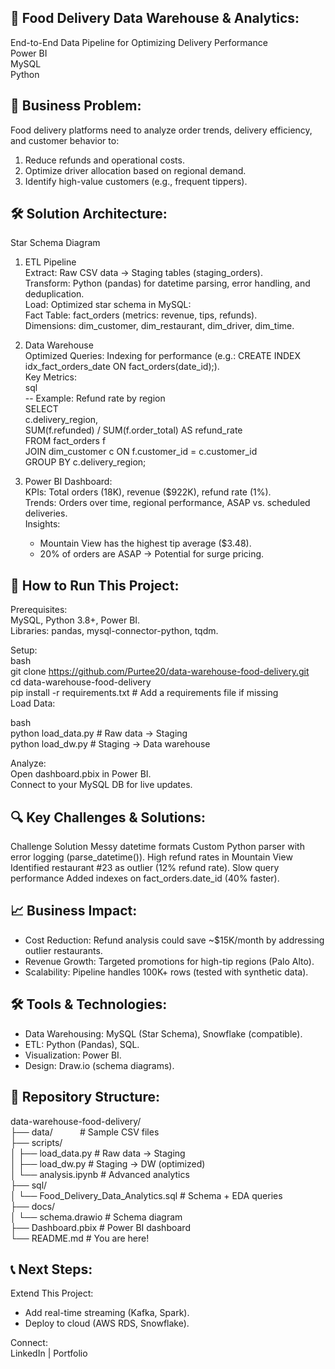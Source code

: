 ## 🍱 Food Delivery Data Warehouse & Analytics:  
End-to-End Data Pipeline for Optimizing Delivery Performance  
Power BI  
MySQL  
Python  

## 📌 Business Problem:  
Food delivery platforms need to analyze order trends, delivery efficiency, and customer behavior to:  
1) Reduce refunds and operational costs.  
2) Optimize driver allocation based on regional demand.  
3) Identify high-value customers (e.g., frequent tippers).  

## 🛠️ Solution Architecture:    
Star Schema Diagram 

1. ETL Pipeline  
Extract: Raw CSV data → Staging tables (staging_orders).  
Transform: Python (pandas) for datetime parsing, error handling, and deduplication.  
Load: Optimized star schema in MySQL:  
Fact Table: fact_orders (metrics: revenue, tips, refunds).  
Dimensions: dim_customer, dim_restaurant, dim_driver, dim_time.  

2. Data Warehouse  
Optimized Queries: Indexing for performance (e.g.: CREATE INDEX idx_fact_orders_date ON fact_orders(date_id);).  
Key Metrics:  
sql  
-- Example: Refund rate by region  
SELECT   
    c.delivery_region,  
    SUM(f.refunded) / SUM(f.order_total) AS refund_rate  
FROM fact_orders f  
JOIN dim_customer c ON f.customer_id = c.customer_id  
GROUP BY c.delivery_region;  

3. Power BI Dashboard:  
   KPIs: Total orders (18K), revenue ($922K), refund rate (1%).  
   Trends: Orders over time, regional performance, ASAP vs. scheduled deliveries.  
   Insights:  
    - Mountain View has the highest tip average ($3.48).  
    - 20% of orders are ASAP → Potential for surge pricing.  

## 🚀 How to Run This Project:  
Prerequisites:  
MySQL, Python 3.8+, Power BI.  
Libraries: pandas, mysql-connector-python, tqdm.  

Setup:  
bash  
git clone https://github.com/Purtee20/data-warehouse-food-delivery.git  
cd data-warehouse-food-delivery  
pip install -r requirements.txt  # Add a requirements file if missing  
Load Data:  

bash  
python load_data.py  # Raw data → Staging  
python load_dw.py    # Staging → Data warehouse  

Analyze:  
Open dashboard.pbix in Power BI.  
Connect to your MySQL DB for live updates.  

## 🔍 Key Challenges & Solutions:  
Challenge	Solution
Messy datetime formats	Custom Python parser with error logging (parse_datetime()).
High refund rates in Mountain View	Identified restaurant #23 as outlier (12% refund rate).
Slow query performance	Added indexes on fact_orders.date_id (40% faster).  

## 📈 Business Impact:  
- Cost Reduction: Refund analysis could save ~$15K/month by addressing outlier restaurants.  
- Revenue Growth: Targeted promotions for high-tip regions (Palo Alto).  
- Scalability: Pipeline handles 100K+ rows (tested with synthetic data).  

## 🛠️ Tools & Technologies:  
- Data Warehousing: MySQL (Star Schema), Snowflake (compatible).  
- ETL: Python (Pandas), SQL.  
- Visualization: Power BI.  
- Design: Draw.io (schema diagrams).  

## 📂 Repository Structure:  
data-warehouse-food-delivery/  
├── data/                                          &nbsp;&nbsp;&nbsp;&nbsp;&nbsp;&nbsp;&nbsp;&nbsp;&nbsp; # Sample CSV files  
├── scripts/  
│   ├── load_data.py                                # Raw data → Staging  
│   ├── load_dw.py                                  # Staging → DW (optimized)  
│   └── analysis.ipynb                              # Advanced analytics  
├── sql/  
│   └── Food_Delivery_Data_Analytics.sql            # Schema + EDA queries  
├── docs/  
│   └── schema.drawio                               # Schema diagram  
├── Dashboard.pbix                                  # Power BI dashboard  
└── README.md                                       # You are here!  

## 📞 Next Steps:  
Extend This Project:  
- Add real-time streaming (Kafka, Spark).  
- Deploy to cloud (AWS RDS, Snowflake).  

Connect:  
LinkedIn | Portfolio  

